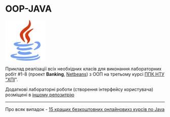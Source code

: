 # OOP-JAVA

![](java-icon.png)


Приклад реалізації всіх необхідних класів для виконання лабораторних робіт #1-8 (проект **Banking**, [Netbeans](https://netbeans.org/)) з ООП на третьому курсі [ППК НТУ "ХПІ](http://polytechnic.poltava.ua)".

Додаткові лабораторні роботи (створення інтерфейсу користувача) розміщені в [іншому репозитрію](https://github.com/liketaurus/TUI-Labs)

---
Про всяк випадок - [15 кращих безкоштовних онлайновихз курсів по Java](https://qubit-labs.com/free-resources-learn-java-programming-online/)
